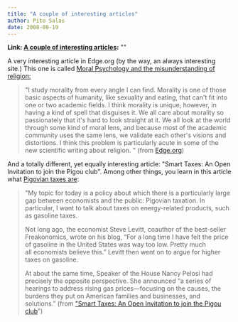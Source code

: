 ```yaml
---
title: "A couple of interesting articles"
author: Pito Salas
date: 2008-09-19
---
```


**Link: [A couple of interesting articles](None):** ""

A very interesting article in Edge.org (by the way, an always interesting
site.) This one is called [Moral Psychology and the misunderstanding of
religion:](<http://www.edge.org/3rd_culture/haidt07/haidt07_index.html>)

> "I study morality from every angle I can find. Morality is one of those
> basic aspects of humanity, like sexuality and eating, that can't fit into
> one or two academic fields. I think morality is unique, however, in having a
> kind of spell that disguises it. We all care about morality so passionately
> that it's hard to look straight at it. We all look at the world through some
> kind of moral lens, and because most of the academic community uses the same
> lens, we validate each other's visions and distortions. I think this problem
> is particularly acute in some of the new scientific writing about religion.
> " (from
> [Edge.org](<http://www.edge.org/3rd_culture/haidt07/haidt07_index.html>))

And a totally different, yet equally interesting article: "Smart Taxes: An
Open Invitation to join the Pigou club". Among other things, you learn in this
article what [Pigovian taxes
are](<http://gregmankiw.blogspot.com/2008/09/pigovian-slippery-slope.html>):

> "My topic for today is a policy about which there is a particularly large
> gap between economists and the public: Pigovian taxation.   In particular, I
> want to talk about taxes on energy-related products, such as gasoline taxes.
>
> Not long ago, the economist Steve Levitt, coauthor of the best-seller
> Freakonomics, wrote on his blog, “For a long time I have felt the price of
> gasoline in the United States was way too low. Pretty much  
> all economists believe this.”  Levitt then went on to argue for higher taxes
> on gasoline.
>
> At about the same time, Speaker of the House Nancy Pelosi had precisely the
> opposite perspective.  She announced “a series of hearings to address rising
> gas prices—focusing on the causes, the burdens they put on American families
> and businesses, and solutions.” (from ["Smart Taxes: An Open Invitation to
> join the Pigou
> club](<http://www.economics.harvard.edu/faculty/mankiw/files/Smart%20Taxes.pdf>)")


